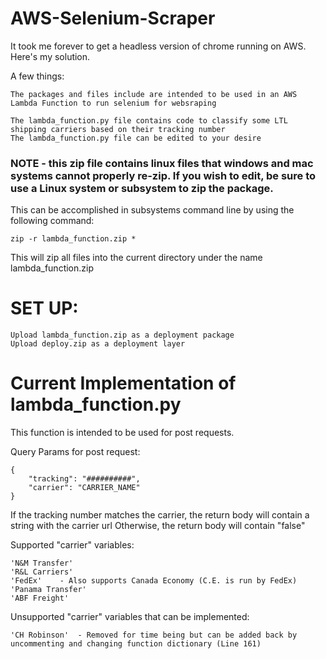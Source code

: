 # AWS-Selenium-Scraper

It took me forever to get a headless version of chrome running on AWS. Here's my solution.


A few things:

	The packages and files include are intended to be used in an AWS Lambda Function to run selenium for websraping

	The lambda_function.py file contains code to classify some LTL shipping carriers based on their tracking number
	The lambda_function.py file can be edited to your desire
	
	
###  NOTE - this zip file contains linux files that windows and mac systems cannot properly re-zip. If you wish to edit, be sure to use a Linux system or subsystem to zip the package.

This can be accomplished in subsystems command line by using the following command: 


	zip -r lambda_function.zip *


This will zip all files into the current directory under the name lambda_function.zip


# SET UP: #

	Upload lambda_function.zip as a deployment package
	Upload deploy.zip as a deployment layer
	



# Current Implementation of lambda_function.py #

This function is intended to be used for post requests.

Query Params for post request:

	{
		"tracking": "##########",
		"carrier": "CARRIER_NAME"
	}

If the tracking number matches the carrier, the return body will contain a string with the carrier url
Otherwise, the return body will contain "false"

Supported "carrier" variables:

	'N&M Transfer'
	'R&L Carriers'
	'FedEx'    - Also supports Canada Economy (C.E. is run by FedEx)
	'Panama Transfer'
	'ABF Freight'


Unsupported "carrier" variables that can be implemented:

	'CH Robinson'  - Removed for time being but can be added back by uncommenting and changing function dictionary (Line 161)

